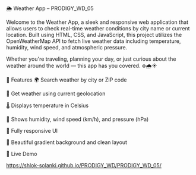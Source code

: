 🌦️ Weather App – PRODIGY_WD_05

Welcome to the Weather App, a sleek and responsive web application that allows users to check real-time weather conditions by city name or current location. Built using HTML, CSS, and JavaScript, this project utilizes the OpenWeatherMap API to fetch live weather data including temperature, humidity, wind speed, and atmospheric pressure.

Whether you're traveling, planning your day, or just curious about the weather around the world — this app has you covered. ❄️🌧️☀️

🔧 Features
🌍 Search weather by city or ZIP code

📍 Get weather using current geolocation

🌡️ Displays temperature in Celsius

💨 Shows humidity, wind speed (km/h), and pressure (hPa)

📱 Fully responsive UI

🌈 Beautiful gradient background and clean layout


🚀 Live Demo

https://shlok-solanki.github.io/PRODIGY_WD/PRODIGY_WD_05/
